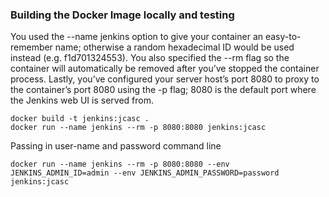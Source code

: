 
### Building the Docker Image locally and testing

You used the --name jenkins option to give your container an easy-to-remember name;    otherwise a random hexadecimal ID would be used instead (e.g. f1d701324553). You also specified the --rm flag so the container will automatically be removed after you’ve stopped the container process. Lastly, you’ve configured your server host’s port 8080 to proxy to the container’s port 8080 using the -p flag; 8080 is the default port where the Jenkins web UI is served from.

```
docker build -t jenkins:jcasc .
docker run --name jenkins --rm -p 8080:8080 jenkins:jcasc
```

Passing in user-name and password command line
```
docker run --name jenkins --rm -p 8080:8080 --env JENKINS_ADMIN_ID=admin --env JENKINS_ADMIN_PASSWORD=password jenkins:jcasc
```
